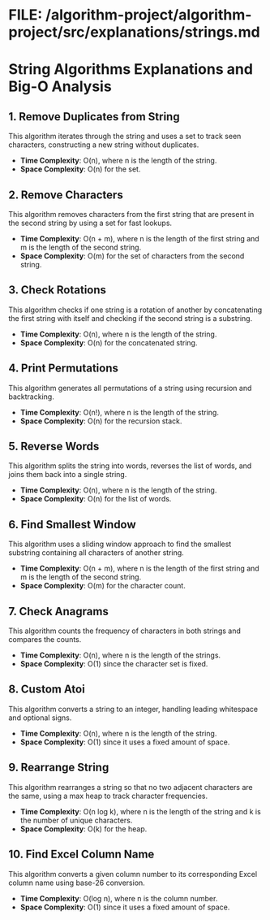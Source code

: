 # FILE: /algorithm-project/algorithm-project/src/explanations/strings.md

# String Algorithms Explanations and Big-O Analysis

## 1. Remove Duplicates from String
This algorithm iterates through the string and uses a set to track seen characters, constructing a new string without duplicates.
- **Time Complexity**: O(n), where n is the length of the string.
- **Space Complexity**: O(n) for the set.

## 2. Remove Characters
This algorithm removes characters from the first string that are present in the second string by using a set for fast lookups.
- **Time Complexity**: O(n + m), where n is the length of the first string and m is the length of the second string.
- **Space Complexity**: O(m) for the set of characters from the second string.

## 3. Check Rotations
This algorithm checks if one string is a rotation of another by concatenating the first string with itself and checking if the second string is a substring.
- **Time Complexity**: O(n), where n is the length of the string.
- **Space Complexity**: O(n) for the concatenated string.

## 4. Print Permutations
This algorithm generates all permutations of a string using recursion and backtracking.
- **Time Complexity**: O(n!), where n is the length of the string.
- **Space Complexity**: O(n) for the recursion stack.

## 5. Reverse Words
This algorithm splits the string into words, reverses the list of words, and joins them back into a single string.
- **Time Complexity**: O(n), where n is the length of the string.
- **Space Complexity**: O(n) for the list of words.

## 6. Find Smallest Window
This algorithm uses a sliding window approach to find the smallest substring containing all characters of another string.
- **Time Complexity**: O(n + m), where n is the length of the first string and m is the length of the second string.
- **Space Complexity**: O(m) for the character count.

## 7. Check Anagrams
This algorithm counts the frequency of characters in both strings and compares the counts.
- **Time Complexity**: O(n), where n is the length of the strings.
- **Space Complexity**: O(1) since the character set is fixed.

## 8. Custom Atoi
This algorithm converts a string to an integer, handling leading whitespace and optional signs.
- **Time Complexity**: O(n), where n is the length of the string.
- **Space Complexity**: O(1) since it uses a fixed amount of space.

## 9. Rearrange String
This algorithm rearranges a string so that no two adjacent characters are the same, using a max heap to track character frequencies.
- **Time Complexity**: O(n log k), where n is the length of the string and k is the number of unique characters.
- **Space Complexity**: O(k) for the heap.

## 10. Find Excel Column Name
This algorithm converts a given column number to its corresponding Excel column name using base-26 conversion.
- **Time Complexity**: O(log n), where n is the column number.
- **Space Complexity**: O(1) since it uses a fixed amount of space.